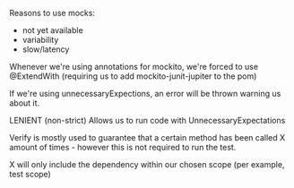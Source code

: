 Reasons to use mocks:
- not yet available
- variability
- slow/latency


Whenever we're using annotations for mockito, we're forced to use @ExtendWith (requiring us to add mockito-junit-jupiter to the pom)


If we're using unnecessaryExpections, an error will be thrown warning us about it.

LENIENT (non-strict)
Allows us to run code with UnnecessaryExpectations 

Verify is mostly used to guarantee that a certain method has been called X amount of times - however this is not required to run the test.

<scope> X </scope> will only include the dependency within our chosen scope (per example, test scope)